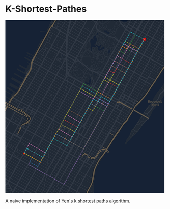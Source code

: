 # K-Shortest-Pathes

<img src="https://github.com/Leot6/K-Shortest-Pathes/blob/master/example0.png" width="500">

A naive implementation of [Yen's k shortest paths algorithm](https://en.wikipedia.org/wiki/Yen%27s_algorithm#:~:text=Yen's%20algorithm%20computes%20single-source,deviations%20of%20the%20best%20path.).
